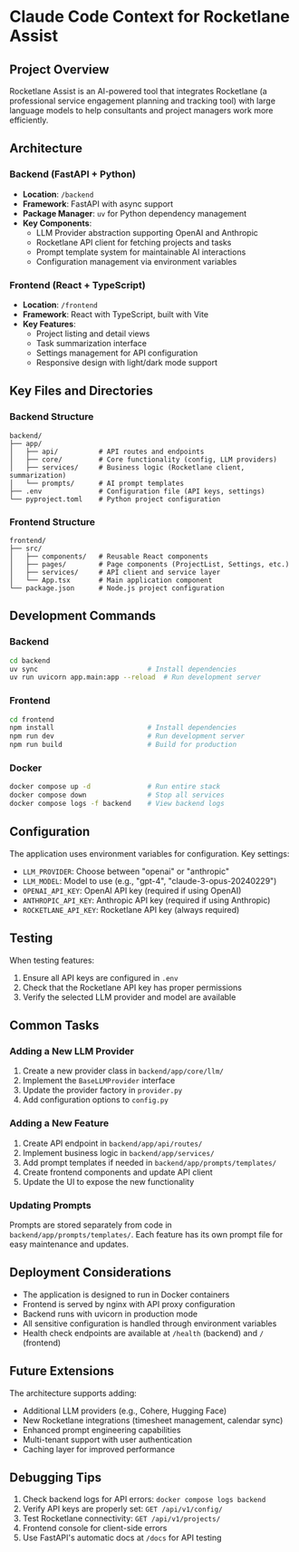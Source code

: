 # Claude Code Context for Rocketlane Assist

## Project Overview

Rocketlane Assist is an AI-powered tool that integrates Rocketlane (a professional service engagement planning and tracking tool) with large language models to help consultants and project managers work more efficiently.

## Architecture

### Backend (FastAPI + Python)
- **Location**: `/backend`
- **Framework**: FastAPI with async support
- **Package Manager**: `uv` for Python dependency management
- **Key Components**:
  - LLM Provider abstraction supporting OpenAI and Anthropic
  - Rocketlane API client for fetching projects and tasks
  - Prompt template system for maintainable AI interactions
  - Configuration management via environment variables

### Frontend (React + TypeScript)
- **Location**: `/frontend`
- **Framework**: React with TypeScript, built with Vite
- **Key Features**:
  - Project listing and detail views
  - Task summarization interface
  - Settings management for API configuration
  - Responsive design with light/dark mode support

## Key Files and Directories

### Backend Structure
```
backend/
├── app/
│   ├── api/          # API routes and endpoints
│   ├── core/         # Core functionality (config, LLM providers)
│   ├── services/     # Business logic (Rocketlane client, summarization)
│   └── prompts/      # AI prompt templates
├── .env              # Configuration file (API keys, settings)
└── pyproject.toml    # Python project configuration
```

### Frontend Structure
```
frontend/
├── src/
│   ├── components/   # Reusable React components
│   ├── pages/        # Page components (ProjectList, Settings, etc.)
│   ├── services/     # API client and service layer
│   └── App.tsx       # Main application component
└── package.json      # Node.js project configuration
```

## Development Commands

### Backend
```bash
cd backend
uv sync                           # Install dependencies
uv run uvicorn app.main:app --reload  # Run development server
```

### Frontend
```bash
cd frontend
npm install                       # Install dependencies
npm run dev                       # Run development server
npm run build                     # Build for production
```

### Docker
```bash
docker compose up -d              # Run entire stack
docker compose down               # Stop all services
docker compose logs -f backend    # View backend logs
```

## Configuration

The application uses environment variables for configuration. Key settings:

- `LLM_PROVIDER`: Choose between "openai" or "anthropic"
- `LLM_MODEL`: Model to use (e.g., "gpt-4", "claude-3-opus-20240229")
- `OPENAI_API_KEY`: OpenAI API key (required if using OpenAI)
- `ANTHROPIC_API_KEY`: Anthropic API key (required if using Anthropic)
- `ROCKETLANE_API_KEY`: Rocketlane API key (always required)

## Testing

When testing features:
1. Ensure all API keys are configured in `.env`
2. Check that the Rocketlane API key has proper permissions
3. Verify the selected LLM provider and model are available

## Common Tasks

### Adding a New LLM Provider
1. Create a new provider class in `backend/app/core/llm/`
2. Implement the `BaseLLMProvider` interface
3. Update the provider factory in `provider.py`
4. Add configuration options to `config.py`

### Adding a New Feature
1. Create API endpoint in `backend/app/api/routes/`
2. Implement business logic in `backend/app/services/`
3. Add prompt templates if needed in `backend/app/prompts/templates/`
4. Create frontend components and update API client
5. Update the UI to expose the new functionality

### Updating Prompts
Prompts are stored separately from code in `backend/app/prompts/templates/`. Each feature has its own prompt file for easy maintenance and updates.

## Deployment Considerations

- The application is designed to run in Docker containers
- Frontend is served by nginx with API proxy configuration
- Backend runs with uvicorn in production mode
- All sensitive configuration is handled through environment variables
- Health check endpoints are available at `/health` (backend) and `/` (frontend)

## Future Extensions

The architecture supports adding:
- Additional LLM providers (e.g., Cohere, Hugging Face)
- New Rocketlane integrations (timesheet management, calendar sync)
- Enhanced prompt engineering capabilities
- Multi-tenant support with user authentication
- Caching layer for improved performance

## Debugging Tips

1. Check backend logs for API errors: `docker compose logs backend`
2. Verify API keys are properly set: `GET /api/v1/config/`
3. Test Rocketlane connectivity: `GET /api/v1/projects/`
4. Frontend console for client-side errors
5. Use FastAPI's automatic docs at `/docs` for API testing